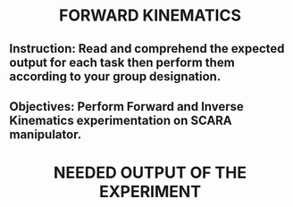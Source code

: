 <h1 align="center"> FORWARD KINEMATICS </h1> 

## Instruction: Read and comprehend the expected output for each task then perform them according to your group designation. 

## Objectives: Perform Forward and Inverse Kinematics experimentation on SCARA manipulator.

<h1 align="center"> NEEDED OUTPUT OF THE EXPERIMENT </h1> 

